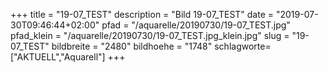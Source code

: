+++
title = "19-07_TEST"
description = "Bild 19-07_TEST"
date = "2019-07-30T09:46:44+02:00"
pfad = "/aquarelle/20190730/19-07_TEST.jpg"
pfad_klein = "/aquarelle/20190730/19-07_TEST.jpg_klein.jpg"
slug = "19-07_TEST"
bildbreite = "2480"
bildhoehe = "1748"
schlagworte=["AKTUELL","Aquarell"]
+++
